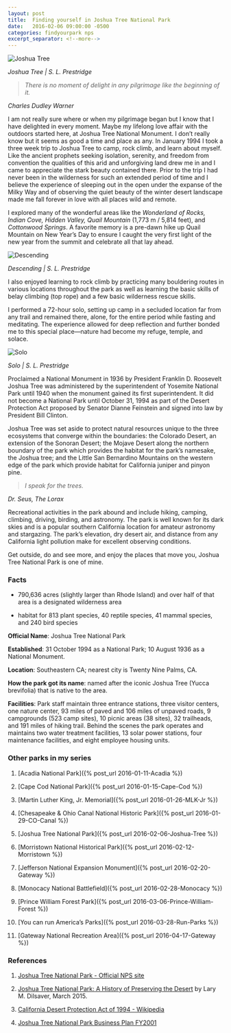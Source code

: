 ```yaml
---
layout: post
title:  Finding yourself in Joshua Tree National Park
date:   2016-02-06 09:00:00 -0500
categories: findyourpark nps
excerpt_separator: <!--more-->
---
```


![Joshua Tree](/img/joshua-tree.jpg "Joshua Tree")

<cite>Joshua Tree | S. L. Prestridge</cite>

>_There is no moment of delight in any pilgrimage like the beginning of it._

<cite>Charles Dudley Warner</cite>

<!--more-->

I am not really sure where or when my pilgrimage began but I know that I have delighted in every moment. Maybe my lifelong love affair with the outdoors started here, at Joshua Tree National Monument. I don’t really know but it seems as good a time and place as any. In January 1994 I took a three week trip to Joshua Tree to camp, rock climb, and learn about myself. Like the ancient prophets seeking isolation, serenity, and freedom from convention the qualities of this arid and unforgiving land drew me in and I came to appreciate the stark beauty contained there. Prior to the trip I had never been in the wilderness for such an extended period of time and I believe the experience of sleeping out in the open under the expanse of the Milky Way and of observing the quiet beauty of the winter desert landscape made me fall forever in love with all places wild and remote.

I explored many of the wonderful areas like the _Wonderland of Rocks, Indian Cove, Hidden Valley, Quail Mountain_ (1,773 m / 5,814 feet), and _Cottonwood Springs_. A favorite memory is a pre-dawn hike up Quail Mountain on New Year’s Day to ensure I caught the very first light of the new year from the summit and celebrate all that lay ahead.


![Descending](/img/descending.jpg "Descending")

<cite>Descending | S. L. Prestridge</cite>


I also enjoyed learning to rock climb by practicing many bouldering routes in various locations throughout the park as well as learning the basic skills of belay climbing (top rope) and a few basic wilderness rescue skills.

I performed a 72-hour solo, setting up camp in a secluded location far from any trail and remained there, alone, for the entire period while fasting and meditating. The experience allowed for deep reflection and further bonded me to this special place—nature had become my refuge, temple, and solace.


![Solo](/img/solo-joshua-tree.jpg "Solo")

<cite>Solo | S. L. Prestridge</cite>


Proclaimed a National Monument in 1936 by President Franklin D. Roosevelt Joshua Tree was administered by the superintendent of Yosemite National Park until 1940 when the monument gained its first superintendent. It did not become a National Park until October 31, 1994 as part of the Desert Protection Act proposed by Senator Dianne Feinstein and signed into law by President Bill Clinton.

Joshua Tree was set aside to protect natural resources unique to the three ecosystems that converge within the boundaries: the Colorado Desert, an extension of the Sonoran Desert; the Mojave Desert along the northern boundary of the park which provides the habitat for the park’s namesake, the Joshua tree; and the Little San Bernardino Mountains on the western edge of the park which provide habitat for California juniper and pinyon pine.


>_I speak for the trees._

<cite>Dr. Seus, The Lorax</cite>


Recreational activities in the park abound and include hiking, camping, climbing, driving, birding, and astronomy. The park is well known for its dark skies and is a popular southern California location for amateur astronomy and stargazing. The park’s elevation, dry desert air, and distance from any California light pollution make for excellent observing conditions.

Get outside, do and see more, and enjoy the places that move you, Joshua Tree National Park is one of mine.

### Facts

- 790,636 acres (slightly larger than Rhode Island) and over half of that area is a designated wilderness area

- habitat for 813 plant species, 40 reptile species, 41 mammal species, and 240 bird species

**Official Name**: Joshua Tree National Park

**Established**: 31 October 1994 as a National Park; 10 August 1936 as a National Monument.

**Location**: Southeastern CA; nearest city is Twenty Nine Palms, CA.

**How the park got its name**: named after the iconic Joshua Tree (Yucca brevifolia) that is native to the area.

**Facilities**: Park staff maintain three entrance stations, three visitor centers, one nature center, 93 miles of paved and 106 miles of unpaved roads, 9 campgrounds (523 camp sites), 10 picnic areas (38 sites), 32 trailheads, and 191 miles of hiking trail. Behind the scenes the park operates and maintains two water treatment facilities, 13 solar power stations, four maintenance facilities, and eight employee housing units.



### Other parks in my series

1. [Acadia National Park]({% post_url 2016-01-11-Acadia %})

2. [Cape Cod National Park]({% post_url 2016-01-15-Cape-Cod %})

3. [Martin Luther King, Jr. Memorial]({% post_url 2016-01-26-MLK-Jr %})

4. [Chesapeake & Ohio Canal National Historic Park]({% post_url 2016-01-29-CO-Canal %})

5. [Joshua Tree National Park]({% post_url 2016-02-06-Joshua-Tree %})

6. [Morristown National Historical Park]({% post_url 2016-02-12-Morristown %})

7. [Jefferson National Expansion Monument]({% post_url 2016-02-20-Gateway %})

8. [Monocacy National Battlefield]({% post_url 2016-02-28-Monocacy %})

9. [Prince William Forest Park]({% post_url 2016-03-06-Prince-William-Forest %})

10. [You can run America’s Parks]({% post_url 2016-03-28-Run-Parks %})

11. [Gateway National Recreation Area]({% post_url 2016-04-17-Gateway %})



### References

1. [Joshua Tree National Park - Official NPS site](www.nps.gov/JOTR)

2. [Joshua Tree National Park: A History of Preserving the Desert](http://www.nps.gov/jotr/learn/historyculture/upload/JOTRAdministrativeHistory.pdf) by Lary M. Dilsaver, March 2015.

3. [California Desert Protection Act of 1994 - Wikipedia](https://en.wikipedia.org/wiki/California_Desert_Protection_Act_of_1994)

4. [Joshua Tree National Park Business Plan FY2001](http://www.nps.gov/jotr/learn/management/upload/bpi.pdf)
